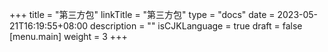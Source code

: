 +++
title = "第三方包"
linkTitle = "第三方包"
type = "docs"
date = 2023-05-21T16:19:55+08:00
description = ""
isCJKLanguage = true
draft = false
[menu.main]
    weight = 3
+++